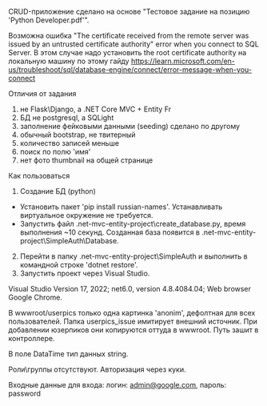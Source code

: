 CRUD-приложение сделано на основе "Тестовое задание на позицию 'Python Developer.pdf'".

Возможна ошибка "The certificate received from the remote server was issued by an untrusted certificate authority" error when you connect to SQL Server.
В этом случае надо установить the root certificate authority на локальную машину по этому гайду https://learn.microsoft.com/en-us/troubleshoot/sql/database-engine/connect/error-message-when-you-connect




Отличия от задания
1) не Flask\Django, а .NET Core MVC + Entity Fr
2) БД не postgresql, а SQLight
3) заполнение фейковыми данными (seeding) сделано по другому
4) обычный bootstrap, не твитерный
5) количество записей меньше
7) поиск по полю 'имя' 
6) нет фото thumbnail на общей странице



Как пользоваться
1. Создание БД (python)
- Установить пакет 'pip install russian-names'. 
  Устанавливать виртуальное окружение не требуется. 
- Запустить файл .net-mvc-entity-project\create_database.py, время выполнения ~10 секунд.
  Созданная база появится в .net-mvc-entity-project\SimpleAuth\Database.
2. Перейти в папку \.net-mvc-entity-project\SimpleAuth и выполнить в командной строке 'dotnet restore'.
3. Запустить проект через Visual Studio.


Visual Studio Version 17, 2022;
net6.0, version 4.8.4084.04; 
Web browser Google Chrome.

В wwwroot/userpics только одна картинка 'anonim', дефолтная для всех пользователей.
Папка userpics_issue имитирует внешний источник. При добавлении юзерпиков 
они копируются оттуда в wwwroot. Путь зашит в контроллере.

В поле DataTime тип данных string.

Роли\группы отсутствуют. Авторизация через куки.

Входные данные для входа:
логин: admin@google.com, пароль: password